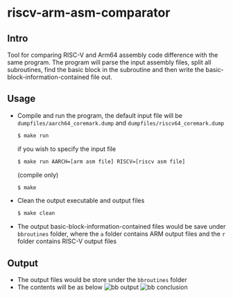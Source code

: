 # riscv-arm-asm-comparator

## Intro
Tool for comparing RISC-V and Arm64 assembly code difference with the same program.
The program will parse the input assembly files, split all subroutines, 
find the basic block in the subroutine and then write the basic-block-information-contained file out.

## Usage
- Compile and run the program, 
  the default input file will be `dumpfiles/aarch64_coremark.dump` and `dumpfiles/riscv64_coremark.dump`
  ```bash
  $ make run
  ```
  if you wish to specify the input file
  ```bash
  $ make run AARCH=[arm asm file] RISCV=[riscv asm file]
  ```
  (compile only)
  ```bash
  $ make
  ```
- Clean the output executable and output files
  ```bash
  $ make clean
  ```
- The output basic-block-information-contained files would be save under `bbroutines` folder, 
where the `a` folder contains ARM output files and the `r` folder contains RISC-V output files

## Output
- The output files would be store under the `bbroutines` folder
- The contents will be as below
  ![bb output](https://i.imgur.com/0C93w3R.png)
  ![bb conclusion](https://i.imgur.com/rqAwzHr.png)
